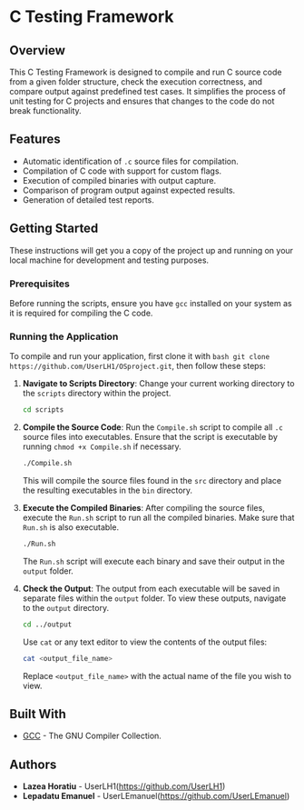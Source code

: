 # C Testing Framework

## Overview

This C Testing Framework is designed to compile and run C source code from a given folder structure, check the execution correctness, and compare output against predefined test cases. It simplifies the process of unit testing for C projects and ensures that changes to the code do not break functionality.

## Features

- Automatic identification of `.c` source files for compilation.
- Compilation of C code with support for custom flags.
- Execution of compiled binaries with output capture.
- Comparison of program output against expected results.
- Generation of detailed test reports.

## Getting Started

These instructions will get you a copy of the project up and running on your local machine for development and testing purposes.

### Prerequisites

Before running the scripts, ensure you have `gcc` installed on your system as it is required for compiling the C code.

### Running the Application

To compile and run your application, first clone it with ```bash git clone https://github.com/UserLH1/OSproject.git```, then follow these steps:

1. **Navigate to Scripts Directory**:
   Change your current working directory to the `scripts` directory within the project.

    ```bash
    cd scripts
    ```

2. **Compile the Source Code**:
   Run the `Compile.sh` script to compile all `.c` source files into executables. Ensure that the script is executable by running `chmod +x Compile.sh` if necessary.

    ```bash
    ./Compile.sh
    ```

    This will compile the source files found in the `src` directory and place the resulting executables in the `bin` directory.

3. **Execute the Compiled Binaries**:
   After compiling the source files, execute the `Run.sh` script to run all the compiled binaries. Make sure that `Run.sh` is also executable.

    ```bash
    ./Run.sh
    ```

    The `Run.sh` script will execute each binary and save their output in the `output` folder.

4. **Check the Output**:
   The output from each executable will be saved in separate files within the `output` folder. To view these outputs, navigate to the `output` directory.

    ```bash
    cd ../output
    ```

    Use `cat` or any text editor to view the contents of the output files:

    ```bash
    cat <output_file_name>
    ```

    Replace `<output_file_name>` with the actual name of the file you wish to view.

## Built With

* [GCC](https://gcc.gnu.org/) - The GNU Compiler Collection.

## Authors

* **Lazea Horatiu**  - UserLH1(https://github.com/UserLH1)
* **Lepadatu Emanuel**  - UserLEmanuel(https://github.com/UserLEmanuel)


